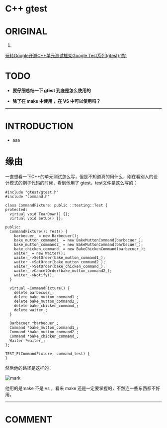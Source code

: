 # C++ gtest


# ORIGINAL






  1.


[玩转Google开源C++单元测试框架Google Test系列(gtest)(总)](https://www.cnblogs.com/coderzh/archive/2009/04/06/1426755.html)







# TODO






  * **要仔细总结一下 gtest 到底是怎么使用的**


  * **除了在 make 中使用 ，在 VS 中可以使用吗？**





* * *





# INTRODUCTION






  * aaa




# 缘由


一直想看一下C++的单元测试怎么写，但是不知道真的用什么，刚在看别人的设计模式的例子代码的时候，看到他用了 gtest，test文件是这么写的：


    #include "gtest/gtest.h"
    #include "command.h"

    class CommandFixture: public ::testing::Test {
    protected:
      virtual void TearDown() {};
      virtual void SetUp() {};

    public:
      CommandFixture(): Test() {
        barbecuer_ = new Barbecuer();
        bake_mutton_command1_ = new BakeMuttonCommand(barbecuer_);
        bake_mutton_command2_ = new BakeMuttonCommand(barbecuer_);
        bake_chicken_command_ = new BakeChickenCommand(barbecuer_);
        waiter_ = new Waiter();
        waiter_->SetOrder(bake_mutton_command1_);
        waiter_->SetOrder(bake_mutton_command2_);
        waiter_->SetOrder(bake_chicken_command_);
        waiter_->CancelOrder(bake_mutton_command2_);
        waiter_->Notify();
      }

      virtual ~CommandFixture() {
        delete barbecuer_;
        delete bake_mutton_command1_;
        delete bake_mutton_command2_;
        delete bake_chicken_command_;
        delete waiter_;
      }

      Barbecuer *barbecuer_;
      Command *bake_mutton_command1_;
      Command *bake_mutton_command2_;
      Command *bake_chicken_command_;
      Waiter *waiter_;
    };

    TEST_F(CommandFixture, command_test) {
    }


然后他的路径是这样的：


![mark](http://pacdb2bfr.bkt.clouddn.com/blog/image/180727/7h21C6mc6c.png?imageslim)

他用的是make 不是 vs ，看来 make 还是一定要掌握的，不然连一些东西都不好用。



















* * *





# COMMENT
